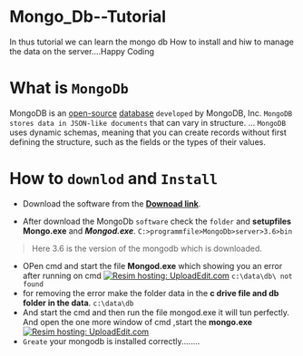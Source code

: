 # Mongo_Db--Tutorial
In thus tutorial we can learn the mongo db How to install and hiw to manage the data on the server....Happy Coding

# What is ``MongoDb``
MongoDB is an [open-source](https://opensource.com/resources/what-open-source) [database](https://en.wikipedia.org/wiki/Database) ```developed``` by MongoDB, Inc. ```MongoDB stores data in JSON-like documents``` that can vary in structure. ... ```MongoDB``` uses dynamic schemas, meaning that you can create records without first defining the structure, such as the fields or the types of their values.
# How to ```downlod``` and ```Install```
* Download the software from the [**Downoad link**](https://www.mongodb.com/).

* After download the MongoDb ```software``` check the ```folder``` and  **setupfiles** **Mongo.exe** and ***Mongod.exe***.
``` C:>programmfile>MongoDb>server>3.6>bin ```
> Here 3.6 is the version of the mongodb which is downloaded.
* OPen cmd and start the file **Mongod.exe** which showing you an error after running on cmd 
<a href="http://www.4GP.ME/bbtc/1515753836256.jpg"><img src="http://www.4GP.ME/bbtc/1515753836256.jpg" border="0" alt="Resim hosting: UploadEdit.com"></a>
```c:\data\db\ not found```
* for removing the error make the folder data in the **c drive file and db folder in the data**.
```c:\data\db```
 * And start the cmd and then run the file mongod.exe it will tun perfectly. And open the one more window of cmd ,start the **mongo.exe**
 <a href="http://www.4GP.ME/bbtc/1515754233579.jpg"><img src="http://www.4GP.ME/bbtc/1515754233579.jpg" border="0" alt="Resim hosting: UploadEdit.com"></a>
* ```Greate``` your mongodb is installed correctly........
